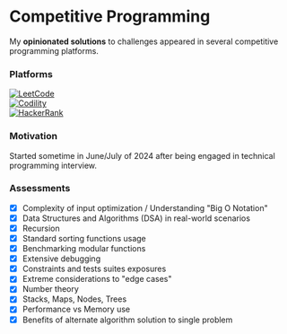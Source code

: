 # Competitive Programming
My **opinionated solutions** to challenges appeared in several competitive programming platforms.

### Platforms
[![LeetCode](https://img.shields.io/badge/-LeetCode-24292E?style=for-the-badge&logo=LeetCode&logoColor=FFA116)](https://leetcode.com/u/fireclouu)<br>
[![Codility](https://img.shields.io/badge/-Codility-FFA116?style=for-the-badge)](https://www.codility.com)<br>
[![HackerRank](https://img.shields.io/badge/-Hackerrank-2EC866?style=for-the-badge&logo=HackerRank&logoColor=white)](https://hackerrank.com)

### Motivation
Started sometime in June/July of 2024 after being engaged in technical programming interview.

### Assessments
- [x] Complexity of input optimization / Understanding "Big O Notation"
- [x] Data Structures and Algorithms (DSA) in real-world scenarios
- [x] Recursion
- [x] Standard sorting functions usage
- [x] Benchmarking modular functions
- [x] Extensive debugging
- [x] Constraints and tests suites exposures
- [x] Extreme considerations to "edge cases"
- [x] Number theory
- [x] Stacks, Maps, Nodes, Trees
- [x] Performance vs Memory use
- [x] Benefits of alternate algorithm solution to single problem
